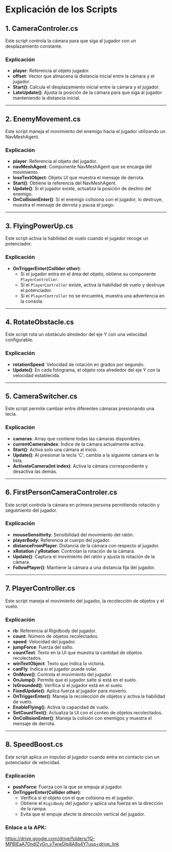 # Explicación de los Scripts

## 1. CameraControler.cs
Este script controla la cámara para que siga al jugador con un desplazamiento constante.

### **Explicación**
- **player**: Referencia al objeto jugador.
- **offset**: Vector que almacena la distancia inicial entre la cámara y el jugador.
- **Start()**: Calcula el desplazamiento inicial entre la cámara y el jugador.
- **LateUpdate()**: Ajusta la posición de la cámara para que siga al jugador manteniendo la distancia inicial.

---

## 2. EnemyMovement.cs
Este script maneja el movimiento del enemigo hacia el jugador utilizando un NavMeshAgent.

### **Explicación**
- **player**: Referencia al objeto del jugador.
- **navMeshAgent**: Componente NavMeshAgent que se encarga del movimiento.
- **loseTextObject**: Objeto UI que muestra el mensaje de derrota.
- **Start()**: Obtiene la referencia del NavMeshAgent.
- **Update()**: Si el jugador existe, actualiza la posición de destino del enemigo.
- **OnCollisionEnter()**: Si el enemigo colisiona con el jugador, lo destruye, muestra el mensaje de derrota y pausa el juego.

---

## 3. FlyingPowerUp.cs
Este script activa la habilidad de vuelo cuando el jugador recoge un potenciador.

### **Explicación**
- **OnTriggerEnter(Collider other)**: 
  - Si el jugador entra en el área del objeto, obtiene su componente `PlayerController`.
  - Si el `PlayerController` existe, activa la habilidad de vuelo y destruye el potenciador.
  - Si el `PlayerController` no se encuentra, muestra una advertencia en la consola.

---

## 4. RotateObstacle.cs
Este script rota un obstáculo alrededor del eje Y con una velocidad configurable.

### **Explicación**
- **rotationSpeed**: Velocidad de rotación en grados por segundo.
- **Update()**: En cada fotograma, el objeto rota alrededor del eje Y con la velocidad establecida.

---

## 5. CameraSwitcher.cs
Este script permite cambiar entre diferentes cámaras presionando una tecla.

### **Explicación**
- **cameras**: Array que contiene todas las cámaras disponibles.
- **currentCameraIndex**: Índice de la cámara actualmente activa.
- **Start()**: Activa solo una cámara al inicio.
- **Update()**: Al presionar la tecla 'C', cambia a la siguiente cámara en la lista.
- **ActivateCamera(int index)**: Activa la cámara correspondiente y desactiva las demás.

---

## 6. FirstPersonCameraControler.cs
Este script controla la cámara en primera persona permitiendo rotación y seguimiento del jugador.

### **Explicación**
- **mouseSensitivity**: Sensibilidad del movimiento del ratón.
- **playerBody**: Referencia al cuerpo del jugador.
- **distanceFromPlayer**: Distancia de la cámara con respecto al jugador.
- **xRotation / yRotation**: Controlan la rotación de la cámara.
- **Update()**: Captura el movimiento del ratón y ajusta la rotación de la cámara.
- **FollowPlayer()**: Mantiene la cámara a una distancia fija del jugador.

---

## 7. PlayerController.cs
Este script maneja el movimiento del jugador, la recolección de objetos y el vuelo.

### **Explicación**
- **rb**: Referencia al Rigidbody del jugador.
- **count**: Número de objetos recolectados.
- **speed**: Velocidad del jugador.
- **jumpForce**: Fuerza del salto.
- **countText**: Texto en la UI que muestra la cantidad de objetos recolectados.
- **winTextObject**: Texto que indica la victoria.
- **canFly**: Indica si el jugador puede volar.
- **OnMove()**: Controla el movimiento del jugador.
- **OnJump()**: Permite que el jugador salte si está en el suelo.
- **IsGrounded()**: Verifica si el jugador está en el suelo.
- **FixedUpdate()**: Aplica fuerza al jugador para moverlo.
- **OnTriggerEnter()**: Maneja la recolección de objetos y activa la habilidad de vuelo.
- **EnableFlying()**: Activa la capacidad de vuelo.
- **SetCountText()**: Actualiza la UI con el conteo de objetos recolectados.
- **OnCollisionEnter()**: Maneja la colisión con enemigos y muestra el mensaje de derrota.

---

## 8. SpeedBoost.cs
Este script aplica un impulso al jugador cuando entra en contacto con un potenciador de velocidad.

### **Explicación**
- **pushForce**: Fuerza con la que se empuja al jugador.
- **OnTriggerEnter(Collider other)**:
  - Verifica si el objeto con el que colisiona es el jugador.
  - Obtiene el `Rigidbody` del jugador y aplica una fuerza en la dirección de la rampa.
  - Evita que el empuje afecte la dirección vertical del jugador.

 ### Enlace a la APK:

https://drive.google.com/drive/folders/1Q-MPBIEaA70ndIZyGn_yTwwDIp8A8s4Y?usp=drive_link
  
